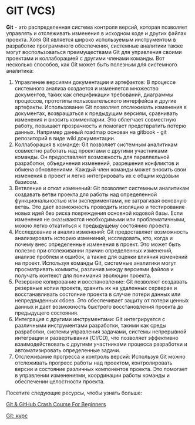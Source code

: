 # GIT (VCS)

**Git** - это распределенная система контроля версий, которая позволяет управлять и отслеживать изменения в исходном коде и других файлах проекта. Хотя Git является широко используемым инструментом в разработке программного обеспечения, системные аналитики также могут воспользоваться преимуществами Git для управления своими проектами и коллаборацией с другими членами команды. Вот несколько способов, как Git может быть полезным для системного аналитика:

1. Управление версиями документации и артефактов: В процессе системного анализа создается и изменяется множество документов, таких как спецификации требований, диаграммы процессов, прототипы пользовательского интерфейса и другие артефакты. Использование Git позволяет отслеживать изменения в документах, возвращаться к предыдущим версиям, сравнивать изменения и вносить комментарии. Это облегчает совместную работу, повышает прозрачность и помогает предотвратить потерю данных. Например данный roadmap основан на gitbook - git репозиторий в виде wiki документации.
2. Коллаборация в команде: Git позволяет системным аналитикам совместно работать над проектами с другими участниками команды. Он предоставляет возможность для параллельной разработки, объединения изменений, разрешения конфликтов и обмена обновлениями. Каждый член команды может вносить свои изменения в проект и легко интегрировать их с общим кодовым базисом.
3. Ветвление и откат изменений: Git позволяет системным аналитикам создавать ветви проекта для работы над определенной функциональностью или экспериментами, не затрагивая основную ветвь. Это дает возможность проводить изоляцию и тестирование новых идей без риска повреждения основной кодовой базы. Если изменения не оказываются необходимыми или проблематичными, можно легко откатиться к предыдущему состоянию проекта.
4. Исследование и анализ изменений: Git предоставляет возможность анализировать историю изменений, исследовать, кто, когда и почему внес определенные изменения в проект. Это может быть полезно при отслеживании причин определенных изменений, анализе проблем и ошибок, а также для оценки влияния изменений на проект. Используя команды Git, системные аналитики могут просматривать коммиты, различия между версиями файлов и получать контекст для понимания эволюции проекта.
5. Резервное копирование и восстановление: Git позволяет создавать резервные копии проекта, хранить их на удаленных серверах и восстанавливать состояние проекта в случае потери данных или непредвиденных сбоев. Это обеспечивает защиту от потери ценных данных и дает возможность быстрого восстановления проекта до предыдущего состояния.
6. Интеграция с другими инструментами: Git интегрируется с различными инструментами разработки, такими как среды разработки, системы управления задачами, системы непрерывной интеграции и развертывания (CI/CD), что позволяет эффективно взаимодействовать с другими участниками процесса разработки и автоматизировать определенные задачи.
7. Отслеживание прогресса и контроль версий: Используя Git можно отслеживать прогресс работы над проектом, контролировать версии и состояние различных компонентов проекта. Это помогает в управлении изменениями, координации работы команды и обеспечении целостности проекта.

Посетите следующие ресурсы, чтобы узнать больше:

[Git & GitHub Crash Course For Beginners](https://www.youtube.com/watch?v=SWYqp7iY\_Tc\&ab\_channel=TraversyMedia)

[Git: курс](https://www.youtube.com/playlist?list=PLDyvV36pndZFHXjXuwA\_NywNrVQO0aQqb)



